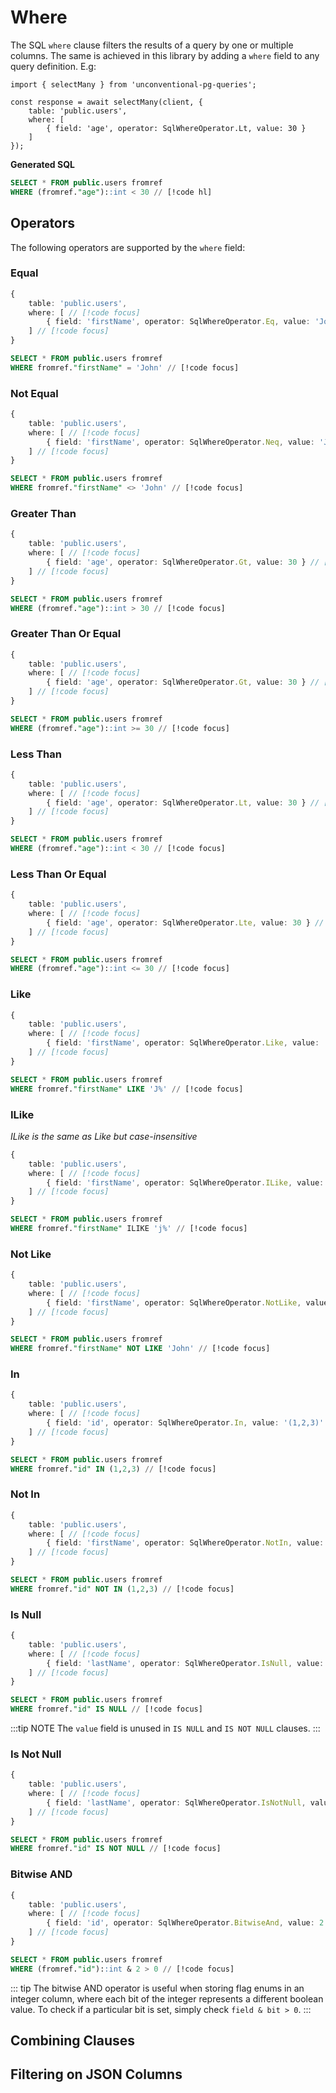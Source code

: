 # Where

The SQL `where` clause filters the results of a query by one or multiple columns. The same is achieved in this library by adding a `where` field to any query definition. E.g:

```ts{5-7}
import { selectMany } from 'unconventional-pg-queries';

const response = await selectMany(client, {
    table: 'public.users',
    where: [
        { field: 'age', operator: SqlWhereOperator.Lt, value: 30 }
    ]
});
```

**Generated SQL**
```sql
SELECT * FROM public.users fromref
WHERE (fromref."age")::int < 30 // [!code hl]
```

## Operators
The following operators are supported by the `where` field:

### Equal
```ts
{
    table: 'public.users',
    where: [ // [!code focus]
        { field: 'firstName', operator: SqlWhereOperator.Eq, value: 'John' } // [!code focus]
    ] // [!code focus]
}
```

```sql
SELECT * FROM public.users fromref
WHERE fromref."firstName" = 'John' // [!code focus]
```

### Not Equal
```ts
{
    table: 'public.users',
    where: [ // [!code focus]
        { field: 'firstName', operator: SqlWhereOperator.Neq, value: 'John' } // [!code focus]
    ] // [!code focus]
}
```

```sql
SELECT * FROM public.users fromref
WHERE fromref."firstName" <> 'John' // [!code focus]
```

### Greater Than
```ts
{
    table: 'public.users',
    where: [ // [!code focus]
        { field: 'age', operator: SqlWhereOperator.Gt, value: 30 } // [!code focus]
    ] // [!code focus]
}
```

```sql
SELECT * FROM public.users fromref
WHERE (fromref."age")::int > 30 // [!code focus]
```

### Greater Than Or Equal
```ts
{
    table: 'public.users',
    where: [ // [!code focus]
        { field: 'age', operator: SqlWhereOperator.Gt, value: 30 } // [!code focus]
    ] // [!code focus]
}
```

```sql
SELECT * FROM public.users fromref
WHERE (fromref."age")::int >= 30 // [!code focus]
```

### Less Than
```ts
{
    table: 'public.users',
    where: [ // [!code focus]
        { field: 'age', operator: SqlWhereOperator.Lt, value: 30 } // [!code focus]
    ] // [!code focus]
}
```

```sql
SELECT * FROM public.users fromref
WHERE (fromref."age")::int < 30 // [!code focus]
```

### Less Than Or Equal
```ts
{
    table: 'public.users',
    where: [ // [!code focus]
        { field: 'age', operator: SqlWhereOperator.Lte, value: 30 } // [!code focus]
    ] // [!code focus]
}
```

```sql
SELECT * FROM public.users fromref
WHERE (fromref."age")::int <= 30 // [!code focus]
```

### Like
```ts
{
    table: 'public.users',
    where: [ // [!code focus]
        { field: 'firstName', operator: SqlWhereOperator.Like, value: 'J%' } // [!code focus]
    ] // [!code focus]
}
```

```sql
SELECT * FROM public.users fromref
WHERE fromref."firstName" LIKE 'J%' // [!code focus]
```

### ILike
*ILike is the same as Like but case-insensitive*
```ts
{
    table: 'public.users',
    where: [ // [!code focus]
        { field: 'firstName', operator: SqlWhereOperator.ILike, value: 'j%' } // [!code focus]
    ] // [!code focus]
}
```

```sql
SELECT * FROM public.users fromref
WHERE fromref."firstName" ILIKE 'j%' // [!code focus]
```

### Not Like
```ts
{
    table: 'public.users',
    where: [ // [!code focus]
        { field: 'firstName', operator: SqlWhereOperator.NotLike, value: 'John' } // [!code focus]
    ] // [!code focus]
}
```

```sql
SELECT * FROM public.users fromref
WHERE fromref."firstName" NOT LIKE 'John' // [!code focus]
```

### In
```ts
{
    table: 'public.users',
    where: [ // [!code focus]
        { field: 'id', operator: SqlWhereOperator.In, value: '(1,2,3)' } // [!code focus]
    ] // [!code focus]
}
```

```sql
SELECT * FROM public.users fromref
WHERE fromref."id" IN (1,2,3) // [!code focus]
```

### Not In
```ts
{
    table: 'public.users',
    where: [ // [!code focus]
        { field: 'firstName', operator: SqlWhereOperator.NotIn, value: '(1,2,3)' } // [!code focus]
    ] // [!code focus]
}
```

```sql
SELECT * FROM public.users fromref
WHERE fromref."id" NOT IN (1,2,3) // [!code focus]
```

### Is Null
```ts
{
    table: 'public.users',
    where: [ // [!code focus]
        { field: 'lastName', operator: SqlWhereOperator.IsNull, value: null } // [!code focus]
    ] // [!code focus]
}
```

```sql
SELECT * FROM public.users fromref
WHERE fromref."id" IS NULL // [!code focus]
```

:::tip NOTE
The `value` field is unused in `IS NULL` and `IS NOT NULL` clauses.
:::

### Is Not Null
```ts
{
    table: 'public.users',
    where: [ // [!code focus]
        { field: 'lastName', operator: SqlWhereOperator.IsNotNull, value: null } // [!code focus]
    ] // [!code focus]
}
```

```sql
SELECT * FROM public.users fromref
WHERE fromref."id" IS NOT NULL // [!code focus]
```

### Bitwise AND
```ts
{
    table: 'public.users',
    where: [ // [!code focus]
        { field: 'id', operator: SqlWhereOperator.BitwiseAnd, value: 2 } // [!code focus]
    ] // [!code focus]
}
```

```sql
SELECT * FROM public.users fromref
WHERE (fromref."id")::int & 2 > 0 // [!code focus]
```

::: tip
The bitwise AND operator is useful when storing flag enums in an integer column, where each bit of the integer represents a different boolean value. To check if a particular bit is set, simply check `field & bit > 0`.
:::

## Combining Clauses

## Filtering on JSON Columns